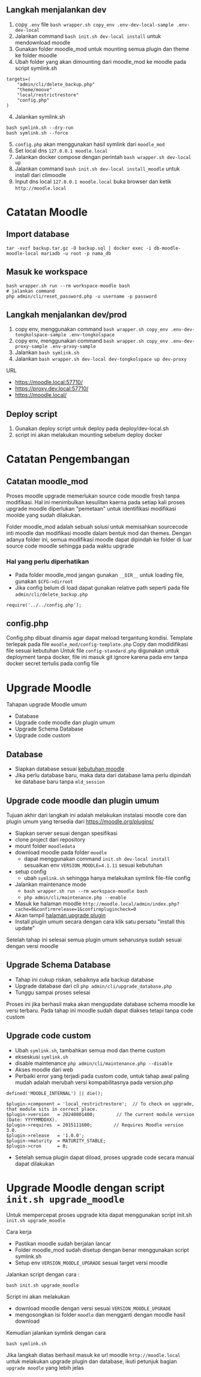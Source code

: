 ## Langkah menjalankan dev
1. copy `.env` file `bash wrapper.sh copy_env .env-dev-local-sample .env-dev-local`
1. Jalankan command `bash init.sh dev-local install` untuk mendownload moodle
2. Gunakan folder moodle_mod untuk mounting semua plugin dan theme ke folder moodle
3. Ubah folder yang akan dimounting dari moodle_mod ke moodle pada script symlink.sh
```
targets=(
    "admin/cli/delete_backup.php"
    "theme/moove"
    "local/restrictrestore"
    "config.php"
)
``` 
4. Jalankan symlink.sh
```
bash symlink.sh --dry-run
bash symlink.sh --force
```
 
5. `config.php` akan menggunakan hasil symlink dari `moodle_mod`
7. Set local dns `127.0.0.1 moodle.local`
8. Jalankan docker compose dengan perintah `bash wrapper.sh dev-local up`
9. Jalankan command `bash init.sh dev-local install_moodle` untuk install dari climoodle
10. Input dns local `127.0.0.1 moodle.local` buka browser dan ketik `http://moodle.local`

# Catatan Moodle

## Import database
```
tar -xvzf backup.tar.gz -O backup.sql | docker exec -i db-moodle-moodle-local mariadb -u root -p nama_db
```

## Masuk ke workspace
```
bash wrapper.sh run --rm workspace-moodle bash
# jalankan command
php admin/cli/reset_password.php -u username -p password
```

## Langkah menjalankan dev/prod

1. copy env, menggunakan command `bash wrapper.sh copy_env .env-dev-tongkolspace-sample .env-tongkolspace`
2. copy env, menggunakan command `bash wrapper.sh copy_env .env-dev-proxy-sample .env-prxoy-sample`
3. Jalankan `bash symlink.sh`
4. Jalankan `bash wrapper.sh dev-local dev-tongkolspace up dev-proxy`

URL 
- https://moodle.local:57710/
- https://proxy.dev.local:57710/
- https://moodle.local/

## Deploy script
1. Gunakan deploy script untuk deploy pada deploy/dev-local.sh
2. script ini akan melakukan mounting sebelum deploy docker 

# Catatan Pengembangan 

## Catatan moodle_mod

Proses moodle upgrade memerlukan source code moodle fresh tanpa modifikasi. Hal ini menimbulkan kesulitan kaerna pada setiap kali proses upgrade moodle diperlukan "pemetaan" untuk identifikasi modifikasi moolde yang sudah dilakukan.

Folder moodle_mod adalah sebuah solusi untuk memisahkan sourcecode inti moodle dan modifikasi moodle dalam bentuk mod dan themes.
Dengan adanya folder ini, semua modifikasi moodle dapat dipindah ke folder di luar source code moodle sehingga pada waktu upgrade

### Hal yang perlu diperhatikan

- Pada folder moodle_mod jangan gunakan `__DIR__` untuk loading file, gunakan `$CFG->dirroot`
- Jika config belum di load dapat gunakan relative path seperti pada file `admin/cli/delete_backup.php` 
```
require('../../config.php');
```

## config.php

Config.php dibuat dinamis agar dapat meload tergantung kondisi.
Template terlepak pada file `moodle_mod/config-template.php`
Copy dan modidifikasi file sesuai kebutuhan
Untuk file `config-standard.php` digunakan untuk deployment tanpa docker, file ini masuk git ignore karena pada env tanpa docker secret tertulis pada config file


# Upgrade Moodle

Tahapan upgrade Moodle umum

- Database
- Upgrade code moodle dan plugin umum
- Upgrade Schema Database
- Upgrade code custom

## Database

- Siapkan database sesuai [kebutuhan moodle](https://moodledev.io/general/releases/4.4)
- Jika perlu database baru, maka data dari database lama perlu dipindah ke database baru tanpa `mld_session`

## Upgrade code moodle dan plugin umum

Tujuan akhir dari langkah ini adalah melakukan instalasi moodle core dan plugin umum yang tersedia dari https://moodle.org/plugins/

- Siapkan server sesuai dengan spesifikasi
- clone project dari repository
- mount folder `moodledata` 
- download moodle pada folder `moodle`
    - dapat menggunakan command `init.sh dev-local install` sesuaikan env `VERSION_MOODLE=4.1.11` sesuai kebutuhan
- setup config
    - ubah `symlink.sh` sehingga hanya melakukan symlink file-file config
- Jalankan maintenance mode
    - `bash wrapper.sh run --rm workspace-moodle bash`
    - `php admin/cli/maintenance.php --enable`
- Masuk ke halaman moodle `http://moodle.local/admin/index.php?cache=0&confirmrelease=1&confirmplugincheck=0`
- Akan tampil [halaman upgrade plugin](https://storage.tongkolspace.com/tonjoo/ukttebs.jpeg)
- Install plugin umum secara dengan cara klik satu persatu "install this update"

Setelah tahap ini selesai semua plugin umum seharusnya sudah sesuai dengan versi moodle

## Upgrade Schema Database

- Tahap ini cukup riskan, sebaiknya ada backup database
- Upgrade database dari cli `php admin/cli/upgrade_database.php`
- Tunggu sampai proses selesai

Proses ini jika berhasil maka akan mengupdate database schema moodle ke versi terbaru.
Pada tahap ini moodle sudah dapat diakses tetapi tanpa code custom

## Upgrade code custom

- Ubah `symlink.sh`, tambahkan semua mod dan theme custom
- ekseskusi `symlink.sh`
- disable maintenance `php admin/cli/maintenance.php --disable`
- Akses moodle dari web
- Perbaiki error yang terjadi pada custom code, untuk tahap awal paling mudah adalah merubah versi kompabilitasnya pada version.php 

```
defined('MOODLE_INTERNAL') || die();

$plugin->component = 'local_restrictrestore';  // To check on upgrade, that module sits in correct place.
$plugin->version   = 20240801400;        // The current module version (Date: YYYYMMDDXX).
$plugin->requires  = 2015111600;        // Requires Moodle version 3.0.
$plugin->release   = '1.0.0';
$plugin->maturity  = MATURITY_STABLE;
$plugin->cron      = 0;
```

- Setelah semua plugin dapat diload, proses upgrade code secara manual dapat dilakukan

# Upgrade Moodle dengan script `init.sh upgrade_moodle`

Untuk mempercepat proses upgrade kita dapat menggunakan script init.sh `init.sh upgrade_moodle`

Cara kerja

- Pastikan moodle sudah berjalan lancar
- Folder moodle_mod sudah disetup dengan benar menggunakan script symlink.sh
- Setup env `VERSION_MOODLE_UPGRADE` sesuai target versi moodle

Jalankan script dengan cara : 

```
bash init.sh upgrade_moodle
```

Script ini akan melakukan
- download moodle dengan versi sesuai `VERSION_MOODLE_UPGRADE`
- mengosongkan isi folder `moodle` dan mengganti dengan moodle hasil download

Kemudian jalankan symlink dengan cara

```
bash symlink.sh
```

Jika langkah diatas berhasil masuk ke url moodle `http://moodle.local` untuk melakukan upgrade plugin dan database, ikuti petunjuk bagian `upgrade moodle` yang lebih jelas
